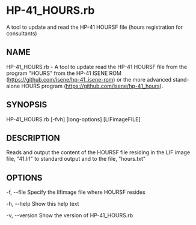 # HP-41_HOURS.rb
A tool to update and read the HP-41 HOURSF file (hours registration for consultants)

## NAME
HP-41_HOURS.rb - A tool to update read the HP-41 HOURSF file from the program "HOURS" from the HP-41 ISENE ROM (https://github.com/isene/hp-41_isene-rom) or the more advanced stand-alone HOURS program (https://github.com/isene/hp-41_hours).

## SYNOPSIS
HP-41_HOURS.rb [-fvh] [long-options] [LIFimageFILE]

## DESCRIPTION
Reads and output the content of the HOURSF file residing in the LIF image file, "41.lif" to standard output and to the file, "hours.txt"

## OPTIONS
-f, --file	Specify the lifimage file where HOURSF resides

-h, --help Show this help text

-v, --version Show the version of HP-41_HOURS.rb

